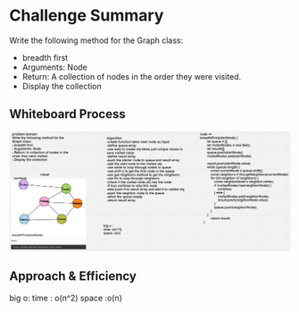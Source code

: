 # Challenge Summary
Write the following method for the Graph class:

- breadth first
- Arguments: Node
- Return: A collection of nodes in the order they were visited.
- Display the collection

## Whiteboard Process

![Whiteboard](./graph-breadth-first.PNG)
## Approach & Efficiency

big o:
time : o(n^2)
space :o(n)
